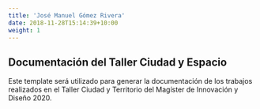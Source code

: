 ```yaml
---
title: 'José Manuel Gómez Rivera'
date: 2018-11-28T15:14:39+10:00
weight: 1
---
```


## Documentación del Taller Ciudad y Espacio

Este template será utilizado para generar la documentación de los trabajos realizados en el Taller Ciudad y Territorio del Magíster de Innovación y Diseño 2020.